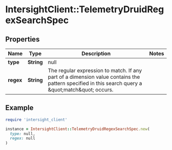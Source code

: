 # IntersightClient::TelemetryDruidRegexSearchSpec

## Properties

| Name | Type | Description | Notes |
| ---- | ---- | ----------- | ----- |
| **type** | **String** | null |  |
| **regex** | **String** | The regular expression to match.  If any part of a dimension value contains the pattern specified in this search query a \&quot;match\&quot; occurs. |  |

## Example

```ruby
require 'intersight_client'

instance = IntersightClient::TelemetryDruidRegexSearchSpec.new(
  type: null,
  regex: null
)
```

